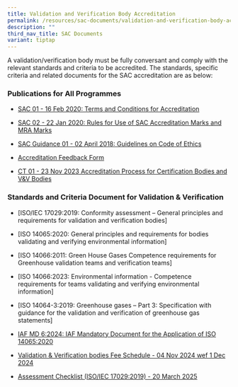 ```yaml
---
title: Validation and Verification Body Accreditation
permalink: /resources/sac-documents/validation-and-verification-body-accreditation/
description: ""
third_nav_title: SAC Documents
variant: tiptap
---
```

<p>A validation/verification body must be fully conversant and comply with
the relevant standards and criteria to be accredited. The standards, specific
criteria and related documents for the SAC accreditation are as below:</p>
<h3>Publications for All Programmes</h3>
<ul>
<li>
<p><a href="/files/Documents/validation-and-verification-bodies/sac-01-16feb2020.pdf" rel="noopener noreferrer nofollow" target="_blank">SAC 01 - 16 Feb 2020: Terms and Conditions for Accreditation</a>
</p>
</li>
<li>
<p><a href="/files/Documents/validation-and-verification-bodies/sac-02-22-jan-20.pdf" rel="noopener noreferrer nofollow" target="_blank">SAC 02 - 22 Jan 2020: Rules for Use of SAC Accreditation Marks and MRA Marks</a>
</p>
</li>
<li>
<p><a href="https://go.gov.sg/sac-guidance-01-guidelines-on-code-of-ethics-02apr2018" rel="noopener nofollow" target="_blank">SAC Guidance 01 - 02 April 2018: Guidelines on Code of Ethics</a>
</p>
</li>
<li>
<p><a href="/files/Documents/SACFM10-AC-feedback-form-15-Jul-19.doc" rel="noopener noreferrer nofollow" target="_blank">Accreditation Feedback Form</a>
</p>
</li>
<li>
<p><a href="https://go.gov.sg/ct01-23112023" rel="noopener noreferrer nofollow" target="_blank">CT 01 - 23 Nov 2023 Accreditation Process for Certification Bodies and V&amp;V Bodies</a>
</p>
<p></p>
</li>
</ul>
<h3>Standards and Criteria Document for Validation &amp; Verification</h3>
<ul>
<li>
<p>[ISO/IEC 17029:2019: Conformity assessment – General principles and requirements
for validation and verification bodies]</p>
</li>
<li>
<p>[ISO 14065:2020: General principles and requirements for bodies validating
and verifying environmental information]</p>
</li>
<li>
<p>[ISO 14066:2011: Green House Gases Competence requirements for Greenhouse
validation teams and verification teams]</p>
</li>
<li>
<p>[ISO 14066:2023: Environmental information - Competence requirements for
teams validating and verifying environmental information]</p>
</li>
<li>
<p>[ISO 14064-3:2019: Greenhouse gases – Part 3: Specification with guidance
for the validation and verification of greenhouse gas statements]</p>
</li>
<li>
<p><a href="/files/Documents/validation-and-verification-bodies/IAF_MD_6_Issue_3_Version_2_11092024.pdf" rel="noopener noreferrer nofollow" target="_blank">IAF MD 6:2024: IAF Mandatory Document for the Application of ISO 14065:2020</a>
</p>
</li>
<li>
<p><a href="https://go.gov.sg/vb-fees-schedule-04nov2024-" rel="noopener nofollow" target="_blank">Validation &amp; Verification bodies Fee Schedule - 04 Nov 2024 wef 1 Dec 2024</a>
</p>
</li>
<li>
<p><a href="https://file.go.gov.sg/ctfm02-vb-assessment-checklist-isoiec17029-2019.docx" rel="noopener nofollow" target="_blank">Assessment Checklist (ISO/IEC 17029:2019) - 20 March 2025</a>
</p>
</li>
</ul>
<p></p>